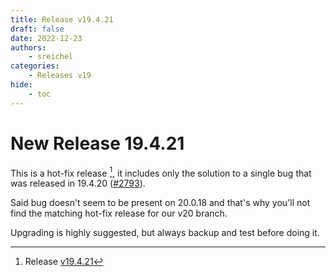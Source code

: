 ```yaml
---
title: Release v19.4.21
draft: false
date: 2022-12-23
authors:
    - sreichel
categories:
    - Releases v19
hide:
    - toc
---
```


# New Release 19.4.21

This is a hot-fix release [^1], it includes only the solution to a single bug that was released in 19.4.20 ([#2793](https://github.com/OpenMage/magento-lts/pull/2793)).

<!-- more -->

Said bug doesn't seem to be present on 20.0.18 and that's why you'll not find the matching hot-fix release for our v20 branch.

Upgrading is highly suggested, but always backup and test before doing it.

[^1]: Release [v19.4.21](https://github.com/OpenMage/magento-lts/releases/tag/v19.4.21)
